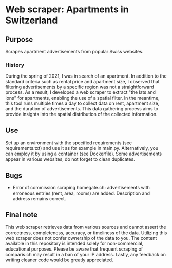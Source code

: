 # Web scraper: Apartments in Switzerland
## Purpose
Scrapes apartment advertisements from popular Swiss websites.

### History
During the spring of 2021, I was in search of an apartment. In addition to the standard criteria such as rental price and apartment size, 
I observed that filtering advertisements by a specific region was not a straightforward process. As a result, I developed a web scraper to extract 
"the lats and lons" for apartments, enabling the use of a spatial filter.
In the meantime, this tool runs multiple times a day to collect data on rent, apartment size, and the duration of advertisements. 
This data gathering process aims to provide insights into the spatial distribution of the collected information.

## Use
Set up an environment with the specified requirements (see requirements.txt) and use it as for example in main.py.
Alternatively, you can employ it by using a container (see Dockerfile). 
Some advertisements appear in various websites, do not forget to clean duplicates.

## Bugs
- Error of commission scraping homegate.ch: advertisements with erroneous entries (rent, area, rooms) are added. Description and address remains correct.

## Final note
This web scraper retrieves data from various sources and cannot assert the correctness, completeness, accuracy, or timeliness of the data.
Utilizing this web scraper does not confer ownership of the data to you.
The content available in this repository is intended solely for non-commercial, educational purposes.
Please be aware that frequent scraping of comparis.ch may result in a ban of your IP address.
Lastly, any feedback on writing cleaner code would be greatly appreciated.
